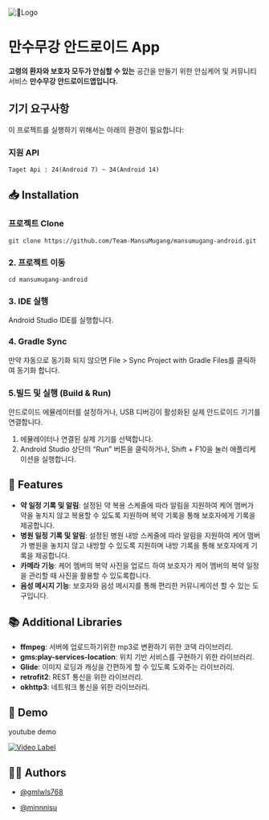 ![Logo](https://github.com/user-attachments/assets/c6071a1f-6765-49b6-b293-3980e298e25b)

# 만수무강 안드로이드 App
**고령의 환자와 보호자 모두가 안심할 수 있는** 공간을 만들기 위한 안심케어 및 커뮤니티 서비스 **만수무강 안드로이드앱입니다.**

## 기기 요구사항
이 프로젝트를 실행하기 위해서는 아래의 환경이 필요합니다:

### 지원 API
```
Taget Api : 24(Android 7) ~ 34(Android 14)
```

## 📥 Installation

### 프로젝트 Clone
```
git clone https://github.com/Team-MansuMugang/mansumugang-android.git
```

### 2. 프로젝트 이동
```
cd mansumugang-android
```

### 3. IDE 실행
Android Studio IDE를 실행합니다.


### 4. Gradle Sync
만약 자동으로 동기화 되지 않으면 File > Sync Project with Gradle Files를 클릭하여 동기화 합니다.

### 5.빌드 및 실행 (Build & Run)
안드로이드 에뮬레이터를 설정하거나, USB 디버깅이 활성화된 실제 안드로이드 기기를 연결합니다.
1.	에뮬레이터나 연결된 실제 기기를 선택합니다.
2.	Android Studio 상단의 “Run” 버튼을 클릭하거나, Shift + F10을 눌러 애플리케이션을 실행합니다.

## 🌟 Features

- **약 일정 기록 및 알림**: 설정된 약 복용 스케줄에 따라 알림을 지원하여 케어 맴버가 약을 놓치지 않고 복용할 수 있도록 지원하며 복약 기록을 통해 보호자에게 기록을 제공합니다.
- **병원 일정 기록 및 알림**: 설정된 병원 내방 스케줄에 따라 알림을 지원하여 케어 맴버가 병원을 놓치지 않고 내방할 수 있도록 지원하며 내방 기록을 통해 보호자에게 기록을 제공합니다.
- **카메라 기능**: 케어 멤버의 복약 사진을 업로드 하여 보호자가 케어 멤버의 복약 일정을 관리할 때 사진을 활용할 수 있도록합니다.
- **음성 메시지 기능**: 보호자와 음성 메시지를 통해 편리한 커뮤니케이션 할 수 있는 도구입니다.

## 📚 Additional Libraries

- **ffmpeg**: 서버에 업로드하기위한 mp3로 변환하기 위한 코덱 라이브러리.
- **gms:play-services-location**: 위치 기반 서비스를 구현하기 위한 라이브러리.
- **Glide**: 이미지 로딩과 캐싱을 간편하게 할 수 있도록 도와주는 라이브러리.
- **retrofit2**: REST 통신을 위한 라이브러리.
- **okhttp3**: 네트워크 통신을 위한 라이브러리.

## 🎥 Demo

youtube demo

[![Video Label](http://img.youtube.com/vi/6WP0Y-pIVe8/0.jpg)](https://youtu.be/6WP0Y-pIVe8?si=HEJ8IRgIGGOGIK5Q)

## 🧑‍💻 Authors

- [@gmlwls768](https://github.com/gmlwls768)

- [@minnnisu](https://github.com/minnnisu)
